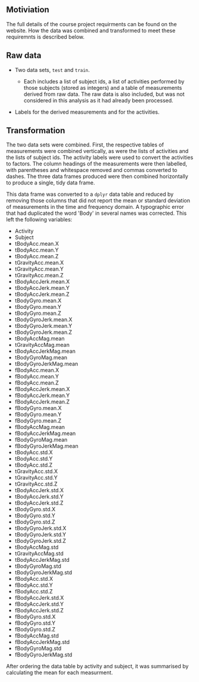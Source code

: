 Motiviation
-----------
The full details of the course project requirments can be found on the website. How the data was combined and transformed to meet these requiremnts is described below.

Raw data
--------
- Two data sets, <code>test</code> and <code>train</code>.
  - Each includes a list of subject ids, a list of activities performed by those subjects (stored as integers) and a table of measurements derived from raw data. The raw data is also included, but was not considered in this analysis as it had already been processed.
  
- Labels for the derived measurements and for the activities.

Transformation
--------------
The two data sets were combined. First, the respective tables of measurements were combined vertically, as were the lists of activities and the lists of subject ids. The activity labels were used to convert the activities to factors. The column headings of the measurements were then labelled, with parentheses and whitespace removed and commas converted to dashes. The three data frames produced were then combined horizontally to produce a single, tidy data frame.

This data frame was converted to a <code>dplyr</code> data table and reduced by removing those columns that did not report the mean or standard deviation of measurements in the time and frequency domain. A typographic error that had duplicated the word 'Body' in several names was corrected. This left the following variables:

- Activity
- Subject
- tBodyAcc.mean.X
- tBodyAcc.mean.Y
- tBodyAcc.mean.Z
- tGravityAcc.mean.X
- tGravityAcc.mean.Y
- tGravityAcc.mean.Z
- tBodyAccJerk.mean.X
- tBodyAccJerk.mean.Y
- tBodyAccJerk.mean.Z
- tBodyGyro.mean.X
- tBodyGyro.mean.Y
- tBodyGyro.mean.Z
- tBodyGyroJerk.mean.X
- tBodyGyroJerk.mean.Y
- tBodyGyroJerk.mean.Z
- tBodyAccMag.mean
- tGravityAccMag.mean
- tBodyAccJerkMag.mean
- tBodyGyroMag.mean
- tBodyGyroJerkMag.mean
- fBodyAcc.mean.X
- fBodyAcc.mean.Y
- fBodyAcc.mean.Z
- fBodyAccJerk.mean.X
- fBodyAccJerk.mean.Y
- fBodyAccJerk.mean.Z
- fBodyGyro.mean.X
- fBodyGyro.mean.Y
- fBodyGyro.mean.Z
- fBodyAccMag.mean
- fBodyAccJerkMag.mean
- fBodyGyroMag.mean
- fBodyGyroJerkMag.mean
- tBodyAcc.std.X
- tBodyAcc.std.Y
- tBodyAcc.std.Z
- tGravityAcc.std.X
- tGravityAcc.std.Y
- tGravityAcc.std.Z
- tBodyAccJerk.std.X
- tBodyAccJerk.std.Y
- tBodyAccJerk.std.Z
- tBodyGyro.std.X
- tBodyGyro.std.Y
- tBodyGyro.std.Z
- tBodyGyroJerk.std.X
- tBodyGyroJerk.std.Y
- tBodyGyroJerk.std.Z
- tBodyAccMag.std
- tGravityAccMag.std
- tBodyAccJerkMag.std
- tBodyGyroMag.std
- tBodyGyroJerkMag.std
- fBodyAcc.std.X
- fBodyAcc.std.Y
- fBodyAcc.std.Z
- fBodyAccJerk.std.X
- fBodyAccJerk.std.Y
- fBodyAccJerk.std.Z
- fBodyGyro.std.X
- fBodyGyro.std.Y
- fBodyGyro.std.Z
- fBodyAccMag.std
- fBodyAccJerkMag.std
- fBodyGyroMag.std
- fBodyGyroJerkMag.std

After ordering the data table by activity and subject, it was summarised by calculating the mean for each measurment.
